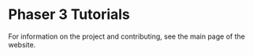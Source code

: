 # Phaser 3 Tutorials
For information on the project and contributing, see the main page of the website.